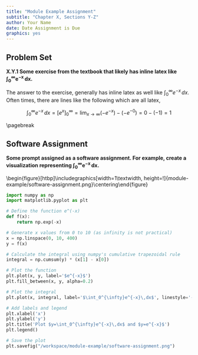 ```yaml
---
title: "Module Example Assignment"
subtitle: "Chapter X, Sections Y-Z"
author: Your Name
date: Date Assignment is Due
graphics: yes 
---
```

<!-- markdownlint-disable MD036 -->

## Problem Set

**X.Y.1 Some exercise from the textbook that likely has inline latex like $\boldsymbol{\int_0^{\infty} e^{-x} \,dx}$.**

The answer to the exercise, generally has inline latex as well like $\int_0^{\infty} e^{-x} \,dx$. Often times, there are lines like the following which are all latex,

$$\int_0^{\infty} e^{-x} \,dx = \left[ e^x \right]_0^{\infty}=\lim_{x \to \infty}\left( -e^{-x} \right) - \left( -e^{-0} \right) = 0 - (-1) = 1$$

\pagebreak

## Software Assignment

**Some prompt assigned as a software assignment. For example, create a visualization representing $\boldsymbol{\int_0^{\infty} e^{-x} \,dx}$.**

\begin{figure}[htbp]\includegraphics[width=1\textwidth, height=!]{module-example/software-assignment.png}\centering\end{figure}

```Python
import numpy as np
import matplotlib.pyplot as plt

# Define the function e^(-x)
def f(x):
    return np.exp(-x)

# Generate x values from 0 to 10 (as infinity is not practical)
x = np.linspace(0, 10, 400)
y = f(x)

# Calculate the integral using numpy's cumulative trapezoidal rule
integral = np.cumsum(y) * (x[1] - x[0])

# Plot the function
plt.plot(x, y, label='$e^{-x}$')
plt.fill_between(x, y, alpha=0.2)

# Plot the integral
plt.plot(x, integral, label='$\int_0^{\infty}e^{-x}\,dx$', linestyle='--')

# Add labels and legend
plt.xlabel('x')
plt.ylabel('y')
plt.title('Plot $y=\int_0^{\infty}e^{-x}\,dx$ and $y=e^{-x}$')
plt.legend()

# Save the plot
plt.savefig("/workspace/module-example/software-assignment.png")
```